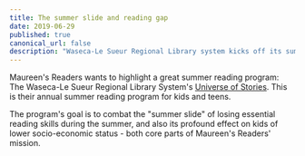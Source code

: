 ```yaml
---
title: The summer slide and reading gap
date: 2019-06-29
published: true
canonical_url: false
description: "Waseca-Le Sueur Regional Library system kicks off its summer reading program."
---
```


Maureen's Readers wants to highlight a great summer reading program: The Waseca-Le Sueur Regional Library System's [Universe of Stories](http://wasecalesueurlibraries.com/a-universe-of-stories-summer-reading-program-begins-at-local-libraries/). This is their annual summer reading program for kids and teens.

The program's goal is to combat the "summer slide" of losing essential reading skills during the summer, and also its profound effect on kids of lower socio-economic status - both core parts of Maureen's Readers' mission.
